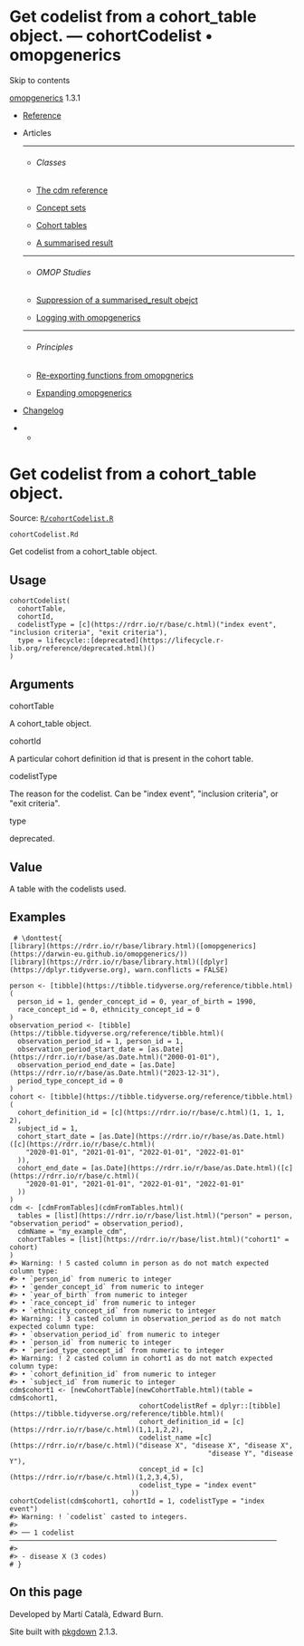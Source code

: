 # Get codelist from a cohort_table object. — cohortCodelist • omopgenerics

Skip to contents

[omopgenerics](../index.html) 1.3.1

  * [Reference](../reference/index.html)
  * Articles
    * * * *

    * ###### Classes

    * [The cdm reference](../articles/cdm_reference.html)
    * [Concept sets](../articles/codelists.html)
    * [Cohort tables](../articles/cohorts.html)
    * [A summarised result](../articles/summarised_result.html)
    * * * *

    * ###### OMOP Studies

    * [Suppression of a summarised_result obejct](../articles/suppression.html)
    * [Logging with omopgenerics](../articles/logging.html)
    * * * *

    * ###### Principles

    * [Re-exporting functions from omopgnerics](../articles/reexport.html)
    * [Expanding omopgenerics](../articles/expanding_omopgenerics.html)
  * [Changelog](../news/index.html)


  *   * [](https://github.com/darwin-eu/omopgenerics/)



# Get codelist from a cohort_table object.

Source: [`R/cohortCodelist.R`](https://github.com/darwin-eu/omopgenerics/blob/v1.3.1/R/cohortCodelist.R)

`cohortCodelist.Rd`

Get codelist from a cohort_table object.

## Usage
    
    
    cohortCodelist(
      cohortTable,
      cohortId,
      codelistType = [c](https://rdrr.io/r/base/c.html)("index event", "inclusion criteria", "exit criteria"),
      type = lifecycle::[deprecated](https://lifecycle.r-lib.org/reference/deprecated.html)()
    )

## Arguments

cohortTable
    

A cohort_table object.

cohortId
    

A particular cohort definition id that is present in the cohort table.

codelistType
    

The reason for the codelist. Can be "index event", "inclusion criteria", or "exit criteria".

type
    

deprecated.

## Value

A table with the codelists used.

## Examples
    
    
     # \donttest{
    [library](https://rdrr.io/r/base/library.html)([omopgenerics](https://darwin-eu.github.io/omopgenerics/))
    [library](https://rdrr.io/r/base/library.html)([dplyr](https://dplyr.tidyverse.org), warn.conflicts = FALSE)
    
    person <- [tibble](https://tibble.tidyverse.org/reference/tibble.html)(
      person_id = 1, gender_concept_id = 0, year_of_birth = 1990,
      race_concept_id = 0, ethnicity_concept_id = 0
    )
    observation_period <- [tibble](https://tibble.tidyverse.org/reference/tibble.html)(
      observation_period_id = 1, person_id = 1,
      observation_period_start_date = [as.Date](https://rdrr.io/r/base/as.Date.html)("2000-01-01"),
      observation_period_end_date = [as.Date](https://rdrr.io/r/base/as.Date.html)("2023-12-31"),
      period_type_concept_id = 0
    )
    cohort <- [tibble](https://tibble.tidyverse.org/reference/tibble.html)(
      cohort_definition_id = [c](https://rdrr.io/r/base/c.html)(1, 1, 1, 2),
      subject_id = 1,
      cohort_start_date = [as.Date](https://rdrr.io/r/base/as.Date.html)([c](https://rdrr.io/r/base/c.html)(
        "2020-01-01", "2021-01-01", "2022-01-01", "2022-01-01"
      )),
      cohort_end_date = [as.Date](https://rdrr.io/r/base/as.Date.html)([c](https://rdrr.io/r/base/c.html)(
        "2020-01-01", "2021-01-01", "2022-01-01", "2022-01-01"
      ))
    )
    cdm <- [cdmFromTables](cdmFromTables.html)(
      tables = [list](https://rdrr.io/r/base/list.html)("person" = person, "observation_period" = observation_period),
      cdmName = "my_example_cdm",
      cohortTables = [list](https://rdrr.io/r/base/list.html)("cohort1" = cohort)
    )
    #> Warning: ! 5 casted column in person as do not match expected column type:
    #> • `person_id` from numeric to integer
    #> • `gender_concept_id` from numeric to integer
    #> • `year_of_birth` from numeric to integer
    #> • `race_concept_id` from numeric to integer
    #> • `ethnicity_concept_id` from numeric to integer
    #> Warning: ! 3 casted column in observation_period as do not match expected column type:
    #> • `observation_period_id` from numeric to integer
    #> • `person_id` from numeric to integer
    #> • `period_type_concept_id` from numeric to integer
    #> Warning: ! 2 casted column in cohort1 as do not match expected column type:
    #> • `cohort_definition_id` from numeric to integer
    #> • `subject_id` from numeric to integer
    cdm$cohort1 <- [newCohortTable](newCohortTable.html)(table = cdm$cohort1,
                                    cohortCodelistRef = dplyr::[tibble](https://tibble.tidyverse.org/reference/tibble.html)(
                                    cohort_definition_id = [c](https://rdrr.io/r/base/c.html)(1,1,1,2,2),
                                    codelist_name =[c](https://rdrr.io/r/base/c.html)("disease X", "disease X", "disease X",
                                                     "disease Y", "disease Y"),
                                    concept_id = [c](https://rdrr.io/r/base/c.html)(1,2,3,4,5),
                                    codelist_type = "index event"
                                  ))
    cohortCodelist(cdm$cohort1, cohortId = 1, codelistType = "index event")
    #> Warning: ! `codelist` casted to integers.
    #> 
    #> ── 1 codelist ──────────────────────────────────────────────────────────────────
    #> 
    #> - disease X (3 codes)
    # }
    

## On this page

Developed by Martí Català, Edward Burn.

Site built with [pkgdown](https://pkgdown.r-lib.org/) 2.1.3.
